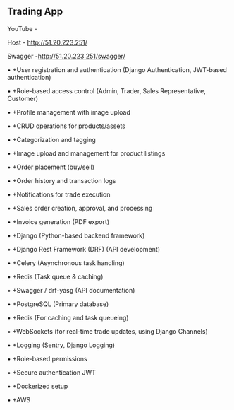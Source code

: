 ## Trading App

YouTube -  

Host - http://51.20.223.251/

Swagger -http://51.20.223.251/swagger/

•	+User registration and authentication (Django Authentication, JWT-based authentication)

•	+Role-based access control (Admin, Trader, Sales Representative, Customer)

•	+Profile management with image upload 

•	+CRUD operations for products/assets 

•	+Categorization and tagging

•	+Image upload and management for product listings

•	+Order placement (buy/sell)

•	+Order history and transaction logs

•	+Notifications for trade execution

•	+Sales order creation, approval, and processing

•	+Invoice generation (PDF export)

•	+Django (Python-based backend framework)

•	+Django Rest Framework (DRF) (API development)

•	+Celery (Asynchronous task handling)

•	+Redis (Task queue & caching)

•	+Swagger / drf-yasg (API documentation)

•	+PostgreSQL (Primary database)

•	+Redis (For caching and task queueing)

•	+WebSockets (for real-time trade updates, using Django Channels)

•	+Logging (Sentry, Django Logging)

•	+Role-based permissions

•	+Secure authentication JWT

•	+Dockerized setup

•	+AWS

